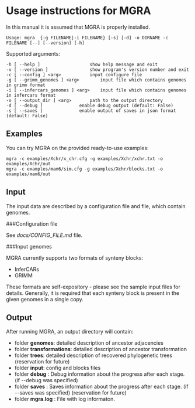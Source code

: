 Usage instructions for MGRA
=============================
In this manual it is assumed that MGRA is properly installed.

    Usage: mgra  {-g FILENAME|-i FILENAME} [-s] [-d] -o DIRNAME -c FILENAME [--] [--version] [-h] 

Supported arguments:

	-h [ --help ]        			show help message and exit
	-v [ --version ]     			show program's version number and exit
	-c [ --config ] <arg>			input configure file
	-g [ --grimm_genomes ] <arg>		input file which contains genomes in grimm format
	-i [ --infercars_genomes ] <arg>	input file which contains genomes in infercars format
	-o [ --output_dir ] <arg> 		path to the output directory
	-d [ --debug ]				enable debug output (default: False)
	-s [ --saves ]				enable output of saves in json format (default: False)

Examples
--------

You can try MGRA on the provided ready-to-use examples:

    mgra -c examples/Xchr/x_chr.cfg -g examples/Xchr/xchr.txt -o examples/Xchr/out
    mgra -c examples/mam6/sim.cfg -g examples/Xchr/blocks.txt -o examples/mam6/out

Input 
----- 
The input data are described by a configuration file and file, which contain genomes. 

###Configuration file

See *docs/CONFIG_FILE.md* file. 

###Input genomes 

MGRA currently supports two formats of synteny blocks: 

* InferCARs
* GRIMM

These formats are self-expository - please see the sample input files for details. Generally, it is required that each synteny block is present in the given genomes in a single copy.

Output
------
After running MGRA, an output directory will contain:

* folder __genomes__: detailed description of ancestor adjacencies
* folder __transformations__: detailed description of ancestor transformation
* folder __trees__: detailed description of recovered phylogenetic trees (reservation for future)
* folder __input__: config and blocks files
* folder __debug__ :  Debug information about the progress after each stage. (if --debug was specified)
* folder __saves__ :  Saves information about the progress after each stage. (if --saves was specified) (reservation for future)
* folder __mgra.log__ :  File with log informaton.


